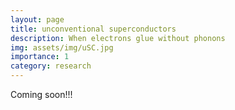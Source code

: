 ```yaml
---
layout: page
title: unconventional superconductors
description: When electrons glue without phonons
img: assets/img/uSC.jpg
importance: 1
category: research
---
```


Coming soon!!!
